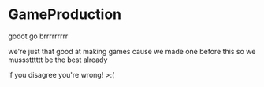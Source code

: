 # GameProduction
godot go brrrrrrrrr

we're just that good at making games cause we made one before this so we mussstttttt be the best already

if you disagree you're wrong! >:(
